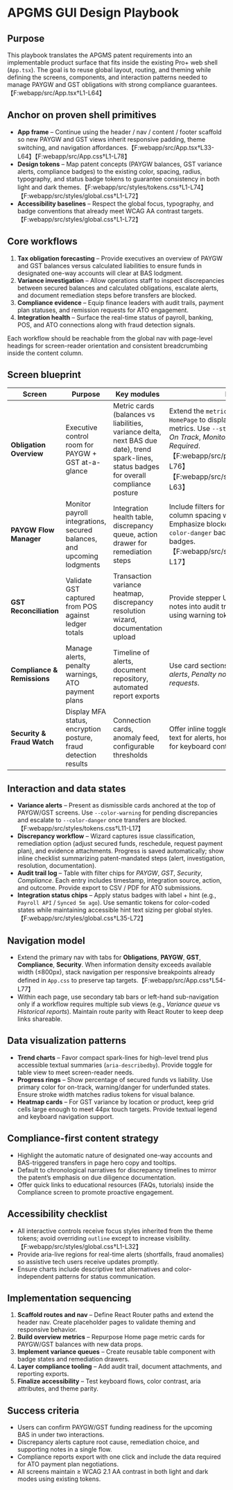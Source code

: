 # APGMS GUI Design Playbook

## Purpose
This playbook translates the APGMS patent requirements into an implementable product surface that fits inside the existing Pro+ web shell (`App.tsx`). The goal is to reuse global layout, routing, and theming while defining the screens, components, and interaction patterns needed to manage PAYGW and GST obligations with strong compliance guarantees.【F:webapp/src/App.tsx†L1-L64】

## Anchor on proven shell primitives
* **App frame** – Continue using the header / nav / content / footer scaffold so new PAYGW and GST views inherit responsive padding, theme switching, and navigation affordances.【F:webapp/src/App.tsx†L33-L64】【F:webapp/src/App.css†L1-L78】
* **Design tokens** – Map patent concepts (PAYGW balances, GST variance alerts, compliance badges) to the existing color, spacing, radius, typography, and status badge tokens to guarantee consistency in both light and dark themes.【F:webapp/src/styles/tokens.css†L1-L74】【F:webapp/src/styles/global.css†L1-L72】
* **Accessibility baselines** – Respect the global focus, typography, and badge conventions that already meet WCAG AA contrast targets.【F:webapp/src/styles/global.css†L1-L72】

## Core workflows
1. **Tax obligation forecasting** – Provide executives an overview of PAYGW and GST balances versus calculated liabilities to ensure funds in designated one-way accounts will clear at BAS lodgment.
2. **Variance investigation** – Allow operations staff to inspect discrepancies between secured balances and calculated obligations, escalate alerts, and document remediation steps before transfers are blocked.
3. **Compliance evidence** – Equip finance leaders with audit trails, payment plan statuses, and remission requests for ATO engagement.
4. **Integration health** – Surface the real-time status of payroll, banking, POS, and ATO connections along with fraud detection signals.

Each workflow should be reachable from the global nav with page-level headings for screen-reader orientation and consistent breadcrumbing inside the content column.

## Screen blueprint
| Screen | Purpose | Key modules | Notes |
| --- | --- | --- | --- |
| **Obligation Overview** | Executive control room for PAYGW + GST at-a-glance | Metric cards (balances vs liabilities, variance delta, next BAS due date), trend spark-lines, status badges for overall compliance posture | Extend the `metric-card` pattern from `HomePage` to display PAYGW/GST metrics. Use `--status-*` tokens to mark _On Track_, _Monitoring_, or _Action Required_.【F:webapp/src/pages/Home.tsx†L4-L76】【F:webapp/src/styles/tokens.css†L44-L63】 |
| **PAYGW Flow Manager** | Monitor payroll integrations, secured balances, and upcoming lodgments | Integration health table, discrepancy queue, action drawer for remediation steps | Include filters for payroll cycles; align column spacing with `--spacing-md`. Emphasize blocked transfers with `--color-danger` backgrounds on row badges.【F:webapp/src/styles/tokens.css†L11-L17】 |
| **GST Reconciliation** | Validate GST captured from POS against ledger totals | Transaction variance heatmap, discrepancy resolution wizard, documentation upload | Provide stepper UI that logs resolution notes into audit trail; highlight shortfalls using warning tokens. |
| **Compliance & Remissions** | Manage alerts, penalty warnings, ATO payment plans | Timeline of alerts, document repository, automated report exports | Use card sections for _Pre-lodgment alerts_, _Penalty notices_, _Remission requests_. |
| **Security & Fraud Watch** | Display MFA status, encryption posture, fraud detection results | Connection cards, anomaly feed, configurable thresholds | Offer inline toggles with descriptive help text for alerts, honoring focus outlines for keyboard control. |

## Interaction and data states
* **Variance alerts** – Present as dismissible cards anchored at the top of PAYGW/GST screens. Use `--color-warning` for pending discrepancies and escalate to `--color-danger` once transfers are blocked.【F:webapp/src/styles/tokens.css†L11-L17】
* **Discrepancy workflow** – Wizard captures issue classification, remediation option (adjust secured funds, reschedule, request payment plan), and evidence attachments. Progress is saved automatically; show inline checklist summarizing patent-mandated steps (alert, investigation, resolution, documentation).
* **Audit trail log** – Table with filter chips for _PAYGW_, _GST_, _Security_, _Compliance_. Each entry includes timestamp, integration source, action, and outcome. Provide export to CSV / PDF for ATO submissions.
* **Integration status chips** – Apply status badges with label + hint (e.g., `Payroll API` / `Synced 5m ago`). Use semantic tokens for color-coded states while maintaining accessible hint text sizing per global styles.【F:webapp/src/styles/global.css†L35-L72】

## Navigation model
* Extend the primary nav with tabs for **Obligations**, **PAYGW**, **GST**, **Compliance**, **Security**. When information density exceeds available width (≤800px), stack navigation per responsive breakpoints already defined in `App.css` to preserve tap targets.【F:webapp/src/App.css†L54-L77】
* Within each page, use secondary tab bars or left-hand sub-navigation only if a workflow requires multiple sub views (e.g., _Variance queue_ vs _Historical reports_). Maintain route parity with React Router to keep deep links shareable.

## Data visualization patterns
* **Trend charts** – Favor compact spark-lines for high-level trend plus accessible textual summaries (`aria-describedby`). Provide toggle for table view to meet screen-reader needs.
* **Progress rings** – Show percentage of secured funds vs liability. Use primary color for on-track, warning/danger for underfunded states. Ensure stroke width matches radius tokens for visual balance.
* **Heatmap cards** – For GST variance by location or product, keep grid cells large enough to meet 44px touch targets. Provide textual legend and keyboard navigation support.

## Compliance-first content strategy
* Highlight the automatic nature of designated one-way accounts and BAS-triggered transfers in page hero copy and tooltips.
* Default to chronological narratives for discrepancy timelines to mirror the patent’s emphasis on due diligence documentation.
* Offer quick links to educational resources (FAQs, tutorials) inside the Compliance screen to promote proactive engagement.

## Accessibility checklist
* All interactive controls receive focus styles inherited from the theme tokens; avoid overriding `outline` except to increase visibility.【F:webapp/src/styles/global.css†L1-L32】
* Provide aria-live regions for real-time alerts (shortfalls, fraud anomalies) so assistive tech users receive updates promptly.
* Ensure charts include descriptive text alternatives and color-independent patterns for status communication.

## Implementation sequencing
1. **Scaffold routes and nav** – Define React Router paths and extend the header nav. Create placeholder pages to validate theming and responsive behavior.
2. **Build overview metrics** – Repurpose Home page metric cards for PAYGW/GST balances with new data props.
3. **Implement variance queues** – Create reusable table component with badge states and remediation drawers.
4. **Layer compliance tooling** – Add audit trail, document attachments, and reporting exports.
5. **Finalize accessibility** – Test keyboard flows, color contrast, aria attributes, and theme parity.

## Success criteria
* Users can confirm PAYGW/GST funding readiness for the upcoming BAS in under two interactions.
* Discrepancy alerts capture root cause, remediation choice, and supporting notes in a single flow.
* Compliance reports export with one click and include the data required for ATO payment plan negotiations.
* All screens maintain ≥ WCAG 2.1 AA contrast in both light and dark modes using existing tokens.
